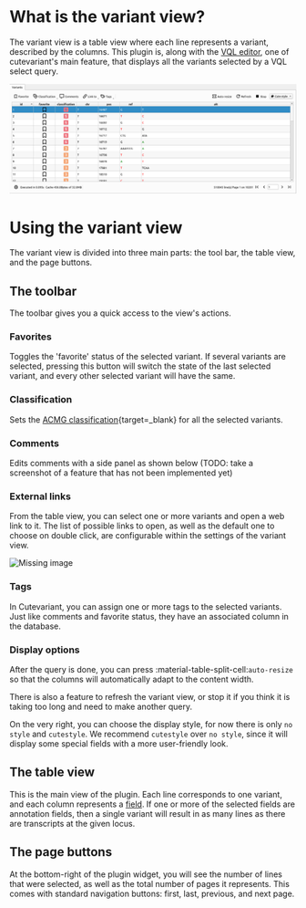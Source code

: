 # What is the variant view?

The variant view is a table view where each line represents a variant, described by the columns.
This plugin is, along with the [VQL editor](vql-editor.md), one of cutevariant's main feature, that displays all the variants selected by a VQL select query.

![The variant view](../images/variant_view.png)

# Using the variant view

The variant view is divided into three main parts: the tool bar, the table view, and the page buttons.

## The toolbar

The toolbar gives you a quick access to the view's actions.

### Favorites

Toggles the 'favorite' status of the selected variant. If several variants are selected, pressing this button will switch the state of the last selected variant, and every other selected variant will have the same.

### Classification

Sets the [ACMG classification](https://www.ncbi.nlm.nih.gov/pmc/articles/PMC4544753/){target=_blank} for all the selected variants.

### Comments

Edits comments with a side panel as shown below (TODO: take a screenshot of a feature that has not been implemented yet)

### External links

From the table view, you can select one or more variants and open a web link to it. The list of possible links to open, as well as the default one to choose on double click, are configurable within the settings of the variant view.

![Missing image]()

### Tags

In Cutevariant, you can assign one or more tags to the selected variants. Just like comments and favorite status, they have an associated column in the database.

### Display options

After the query is done, you can press :material-table-split-cell:`auto-resize` so that the columns will automatically adapt to the content width.

There is also a feature to refresh the variant view, or stop it if you think it is taking too long and need to make another query.

On the very right, you can choose the display style, for now there is only `no style` and `cutestyle`. We recommend `cutestyle` over `no style`, since it will display some special fields with a more user-friendly look.

## The table view

This is the main view of the plugin. Each line corresponds to one variant, and each column represents a [field](fields.md). If one or more of the selected fields are annotation fields, then a single variant will result in as many lines as there are transcripts at the given locus.

## The page buttons

At the bottom-right of the plugin widget, you will see the number of lines that were selected, as well as the total number of pages it represents.
This comes with standard navigation buttons: first, last, previous, and next page.
